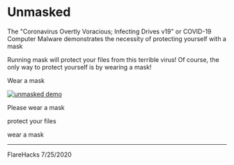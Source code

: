 # Unmasked

The "Coronavirus Overtly Voracious; Infecting Drives v19" or COVID-19 Computer Malware demonstrates the necessity of protecting yourself with a mask

Running mask will protect your files from this terrible virus! Of course, the only way to protect yourself is by wearing a mask!

Wear a mask

[![unmasked demo](https://res.cloudinary.com/marcomontalbano/image/upload/v1595711638/video_to_markdown/images/youtube--rszMDiuufUM-c05b58ac6eb4c4700831b2b3070cd403.jpg)](https://youtu.be/rszMDiuufUM "unmasked demo")


Please wear a mask

protect your files

wear a mask

<hr />

FlareHacks 7/25/2020
